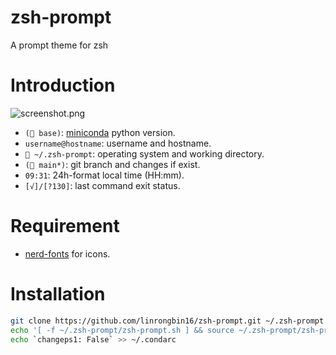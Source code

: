 # zsh-prompt

A prompt theme for zsh

# Introduction

![screenshot.png](https://raw.githubusercontent.com/linrongbin16/zsh-prompt-screenshot/main/screenshot-basic1.png)

- `( base)`: [miniconda](https://docs.conda.io/en/latest/miniconda.html) python version.
- `username@hostname`: username and hostname.
- ` ~/.zsh-prompt`: operating system and working directory.
- `( main*)`: git branch and changes if exist.
- `09:31`: 24h-format local time (HH:mm).
- `[√]/[?130]`: last command exit status.

# Requirement

- [nerd-fonts](https://github.com/ryanoasis/nerd-fonts) for icons.

# Installation

```bash
git clone https://github.com/linrongbin16/zsh-prompt.git ~/.zsh-prompt
echo '[ -f ~/.zsh-prompt/zsh-prompt.sh ] && source ~/.zsh-prompt/zsh-prompt.sh' >> ~/.zshrc
echo `changeps1: False` >> ~/.condarc
```
